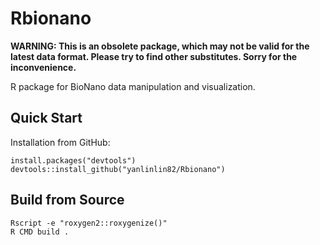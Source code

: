 # Rbionano

**WARNING: This is an obsolete package, which may not be valid for the latest data format. Please try to find other substitutes. Sorry for the inconvenience.**

R package for BioNano data manipulation and visualization.

## Quick Start

Installation from GitHub:

    install.packages("devtools")
    devtools::install_github("yanlinlin82/Rbionano")

## Build from Source

    Rscript -e "roxygen2::roxygenize()"
    R CMD build .
